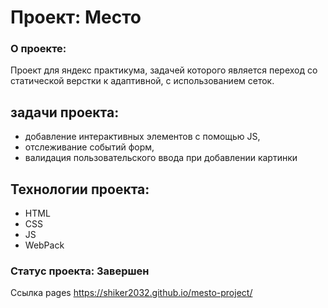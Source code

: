 # Проект: Место

### О проекте:

Проект для яндекс практикума, задачей которого является переход со статической верстки к адаптивной, с использованием сеток.

## задачи проекта:
- добавление интерактивных элементов с помощью JS,
- отслеживание событий форм,
-  валидация пользовательского ввода при добавлении картинки
 
## Технологии проекта:
* HTML
* CSS
* JS
* WebPack

### Статус проекта: Завершен

Ссылка pages https://shiker2032.github.io/mesto-project/
